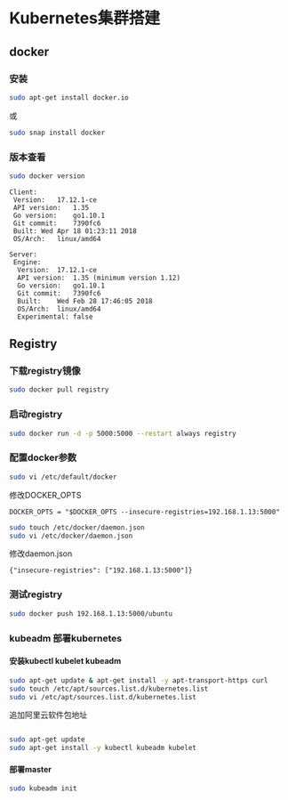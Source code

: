 # Kubernetes集群搭建


## docker

### 安装

```bash
sudo apt-get install docker.io
```
或
```bash
sudo snap install docker
```

### 版本查看

```bash
sudo docker version
```

```
Client:
 Version:	17.12.1-ce
 API version:	1.35
 Go version:	go1.10.1
 Git commit:	7390fc6
 Built:	Wed Apr 18 01:23:11 2018
 OS/Arch:	linux/amd64

Server:
 Engine:
  Version:	17.12.1-ce
  API version:	1.35 (minimum version 1.12)
  Go version:	go1.10.1
  Git commit:	7390fc6
  Built:	Wed Feb 28 17:46:05 2018
  OS/Arch:	linux/amd64
  Experimental:	false
```

## Registry

### 下载registry镜像

```bash
sudo docker pull registry
```

### 启动registry

```bash
sudo docker run -d -p 5000:5000 --restart always registry
```

### 配置docker参数

```bash
sudo vi /etc/default/docker
```

修改DOCKER_OPTS
```
DOCKER_OPTS = "$DOCKER_OPTS --insecure-registries=192.168.1.13:5000"
```

```bash
sudo touch /etc/docker/daemon.json
sudo vi /etc/docker/daemon.json
```

修改daemon.json
```
{"insecure-registries": ["192.168.1.13:5000"]}
```

### 测试registry

```bash
sudo docker push 192.168.1.13:5000/ubuntu
```

### kubeadm 部署kubernetes

#### 安装kubectl kubelet kubeadm

```bash
sudo apt-get update & apt-get install -y apt-transport-https curl
sudo touch /etc/apt/sources.list.d/kubernetes.list
sudo vi /etc/apt/sources.list.d/kubernetes.list
```
追加阿里云软件包地址
```

```

```bash
sudo apt-get update
sudo apt-get install -y kubectl kubeadm kubelet
```

#### 部署master

```bash
sudo kubeadm init
```
